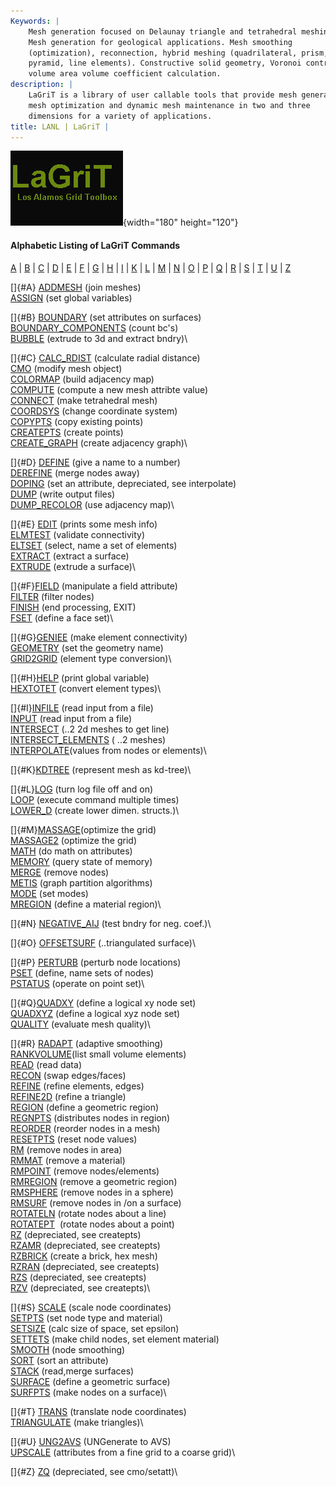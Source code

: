```yaml
---
Keywords: |
    Mesh generation focused on Delaunay triangle and tetrahedral meshing.
    Mesh generation for geological applications. Mesh smoothing
    (optimization), reconnection, hybrid meshing (quadrilateral, prism,
    pyramid, line elements). Constructive solid geometry, Voronoi control
    volume area volume coefficient calculation.
description: |
    LaGriT is a library of user callable tools that provide mesh generation,
    mesh optimization and dynamic mesh maintenance in two and three
    dimensions for a variety of applications.
title: LANL | LaGriT |
---
```


<div id="content-org">

![](images/lagrit2.jpg){width="180" height="120"}
#### Alphabetic Listing of LaGriT Commands

[A](#A) | [B](#B) | [C](#C) | [D](#D) | [E](#E) | [F](#F) | [G](#G) |
[H](#H) | [I](#I) | [K](#K) | [L](#L) | [M](#M) | [N](#N) | [O](#O) |
[P](#P) | [Q](#Q) | [R](#R) | [S](#S) | [T](#T) | [U](#U) | [Z](#Z)

[]{#A} [ADDMESH](docs/commands/ADDMESH.html) (join meshes)\
[ASSIGN](docs/commands/ASSIGN.html) (set global variables)

[]{#B} [BOUNDARY](docs/commands/BOUNDAR1.html) (set attributes on
surfaces)\
[BOUNDARY\_COMPONENTS](docs/commands/BOUNDARY_C.html) (count bc's)\
[BUBBLE](docs/commands/bubble.html) (extrude to 3d and extract bndry)\

[]{#C} [CALC\_RDIST](docs/commands/calc_rdist.html) (calculate radial
distance)\
[CMO](docs/commands/CMO2.html) (modify mesh object)\
[COLORMAP](docs/commands/COLORMAP.html) (build adjacency map)\
[COMPUTE](docs/commands/COMPUTE.html) (compute a new mesh attribte
value)\
[CONNECT](docs/commands/CONNECT1.html) (make tetrahedral mesh)\
[COORDSYS](docs/commands/COORDSY.html) (change coordinate system)\
[COPYPTS](docs/commands/COPYPTS.html) (copy existing points)\
[CREATEPTS](docs/commands/createpts.html) (create points)\
[CREATE\_GRAPH](docs/commands/create_graph.html) (create adjacency
graph)\

[]{#D} [DEFINE](docs/commands/DEFINE.html) (give a name to a number)\
[DEREFINE](docs/commands/DEREFINE.html) (merge nodes away)\
[DOPING](docs/commands/DOPING1.html) (set an attribute, depreciated, see
interpolate)\
[DUMP](docs/commands/DUMP2.html) (write output files)\
[DUMP\_RECOLOR](docs/commands/DUMP_RECOLOR.html) (use adjacency map)\

[]{#E} [EDIT](docs/commands/EDIT2.html) (prints some mesh info)\
[ELMTEST](docs/commands/elmtest.html) (validate connectivity)\
[ELTSET](docs/commands/ELTSET2.html) (select, name a set of elements)\
[EXTRACT](docs/commands/EXTRACT1.html) (extract a surface)\
[EXTRUDE](docs/commands/extrude.html) (extrude a surface)\

[]{#F}[FIELD](docs/commands/FIELD.html) (manipulate a field attribute)\
[FILTER](docs/commands/FILTER.html) (filter nodes)\
[FINISH](docs/commands/FINISH.html) (end processing, EXIT)\
[FSET](docs/commands/FSET.html) (define a face set)\

[]{#G}[GENIEE](docs/commands/GENIEE.html) (make element connectivity)\
[GEOMETRY](docs/commands/geometry.html) (set the geometry name)\
[GRID2GRID](docs/commands/GRID2GRID.html) (element type conversion)\

[]{#H}[HELP](docs/commands/HELP.html) (print global variable)\
[HEXTOTET](docs/commands/HEXTOTE.html) (convert element types)\

[]{#I}[INFILE](docs/commands/INPUT.html) (read input from a file)\
[INPUT](docs/commands/INPUT.html) (read input from a file)\
[INTERSECT](docs/commands/INTERSECT.html) (..2 2d meshes to get line)\
[INTERSECT\_ELEMENTS](docs/commands/intersectelements.html) ( ..2
meshes)\
[INTERPOLATE](docs/commands/main_interpolate.html)(values from nodes or
elements)\

[]{#K}[KDTREE](docs/commands/kdtree.html) (represent mesh as kd-tree)\

[]{#L}[LOG](docs/commands/LOG.html) (turn log file off and on)\
[LOOP](docs/commands/loop.html) (execute command multiple times)\
[LOWER\_D](docs/commands/lower_d.html) (create lower dimen. structs.)\

[]{#M}[MASSAGE](docs/commands/MASSAGE.html)(optimize the grid)\
[MASSAGE2](docs/commands/MASSAGE2.html) (optimize the grid)\
[MATH](docs/commands/MATH.html) (do math on attributes)\
[MEMORY](docs/commands/memory.html) (query state of memory)\
[MERGE](docs/commands/MERGE.html) (remove nodes)\
[METIS](docs/commands/MERGE.html) (graph partition algorithms)\
[MODE](docs/commands/MODE.html) (set modes)\
[MREGION](docs/commands/MREGION.html) (define a material region)\

[]{#N} [NEGATIVE\_AIJ](docs/commands/NEGATIVE.html) (test bndry for neg.
coef.)\

[]{#O} [OFFSETSURF](docs/commands/OFFSETSURF.html) (..triangulated
surface)\

[]{#P} [PERTURB](docs/commands/PERTURB.html) (perturb node locations)\
[PSET](docs/commands/PSET.html) (define, name sets of nodes)\
[PSTATUS](docs/commands/PSTATUS.html) (operate on point set)\

[]{#Q}[QUADXY](docs/commands/QUADXY.html) (define a logical xy node
set)\
[QUADXYZ](docs/commands/QUADXYZ1.html) (define a logical xyz node set)\
[QUALITY](docs/commands/QUALITY.html) (evaluate mesh quality)\

[]{#R} [RADAPT](docs/commands/RADAPT.html) (adaptive smoothing)\
[RANKVOLUME](docs/commands/rankvolume.html)(list small volume elements)\
[READ](docs/commands/READ.html) (read data)\
[RECON](docs/commands/RECON.html) (swap edges/faces)\
[REFINE](docs/commands/REFINE.html) (refine elements, edges)\
[REFINE2D](docs/commands/refine2d.html) (refine a triangle)\
[REGION](docs/commands/REGION.html) (define a geometric region)\
[REGNPTS](docs/commands/REGNPTS.html) (distributes nodes in region)\
[REORDER](docs/commands/REORDER.html) (reorder nodes in a mesh)\
[RESETPTS](docs/commands/RESETPT.html) (reset node values)\
[RM](docs/commands/RM.html) (remove nodes in area)\
[RMMAT](docs/commands/RMMAT.html) (remove a material)\
[RMPOINT](docs/commands/RMPOINT.html) (remove nodes/elements)\
[RMREGION](docs/commands/RMREGION.html) (remove a geometric region)\
[RMSPHERE](docs/commands/RMSPHERE.html) (remove nodes in a sphere)\
[RMSURF](docs/commands/RMSURF.html) (remove nodes in /on a surface)\
[ROTATELN](docs/commands/ROTATELN.html) (rotate nodes about a line)\
[ROTATEPT](docs/commands/ROTATEPT.html)  (rotate nodes about a point)\
[RZ](docs/commands/RZ.html) (depreciated, see createpts)\
[RZAMR](docs/commands/RZAMR.html) (depreciated, see createpts)\
[RZBRICK](docs/commands/RZBRICK.html) (create a brick, hex mesh)\
[RZRAN](docs/commands/RZRAN.html) (depreciated, see createpts)\
[RZS](docs/commands/RZS.html) (depreciated, see createpts)\
[RZV](docs/commands/RZV_LG.html) (depreciated, see createpts)\

[]{#S} [SCALE](docs/commands/SCALE.html) (scale node coordinates)\
[SETPTS](docs/commands/SETPTS.html) (set node type and material)\
[SETSIZE](docs/commands/SETSIZE.html) (calc size of space, set epsilon)\
[SETTETS](docs/commands/SETTETS.html) (make child nodes, set element
material)\
[SMOOTH](docs/commands/SMOOTH.html) (node smoothing)\
[SORT](docs/commands/SORT.html) (sort an attribute)\
[STACK](docs/commands/STACK.html) (read,merge surfaces)\
[SURFACE](docs/commands/SURFACE.html) (define a geometric surface)\
[SURFPTS](docs/commands/SURFPTS.html) (make nodes on a surface)\

[]{#T} [TRANS](docs/commands/TRANS.html) (translate node coordinates)\
[TRIANGULATE](docs/commands/TRIAGN.html) (make triangles)\

[]{#U} [UNG2AVS](docs/commands/UNG2AVS.html) (UNGenerate to AVS)\
[UPSCALE](docs/commands/UPSCALE.html) (attributes from a fine grid to a
coarse grid)\

[]{#Z} [ZQ](docs/commands/UNG2AVS.html) (depreciated, see cmo/setatt)\

</div>
